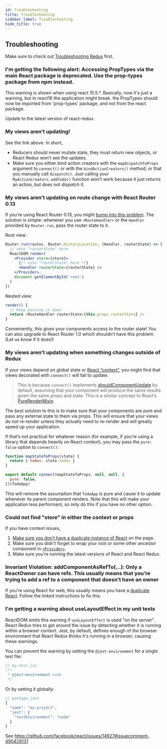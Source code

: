 ```yaml
---
id: troubleshooting
title: Troubleshooting
sidebar_label: Troubleshooting
hide_title: true
---
```


## Troubleshooting

Make sure to check out [Troubleshooting Redux](https://redux.js.org/troubleshooting) first.

### I'm getting the following alert: Accessing PropTypes via the main React package is deprecated. Use the prop-types package from npm instead.

This warning is shown when using react 15.5.\*. Basically, now it's just a warning, but in react16 the application might break. the PropTypes should now be imported from 'prop-types' package, and not from the react package.

Update to the latest version of react-redux.

### My views aren’t updating!

See the link above.
In short,

- Reducers should never mutate state, they must return new objects, or React Redux won’t see the updates.
- Make sure you either bind action creators with the `mapDispatchToProps` argument to `connect()` or with the `bindActionCreators()` method, or that you manually call `dispatch()`. Just calling your `MyActionCreators.addTodo()` function won’t work because it just _returns_ an action, but does not _dispatch_ it.

### My views aren’t updating on route change with React Router 0.13

If you’re using React Router 0.13, you might [bump into this problem](https://github.com/reduxjs/react-redux/issues/43). The solution is simple: whenever you use `<RouteHandler>` or the `Handler` provided by `Router.run`, pass the router state to it.

Root view:

```jsx
Router.run(routes, Router.HistoryLocation, (Handler, routerState) => {
  // note "routerState" here
  ReactDOM.render(
    <Provider store={store}>
      {/* note "routerState" here */}
      <Handler routerState={routerState} />
    </Provider>,
    document.getElementById('root')
  )
})
```

Nested view:

```js
render() {
  // Keep passing it down
  return <RouteHandler routerState={this.props.routerState} />
}
```

Conveniently, this gives your components access to the router state!
You can also upgrade to React Router 1.0 which shouldn’t have this problem. (Let us know if it does!)

### My views aren’t updating when something changes outside of Redux

If your views depend on global state or [React “context”](http://facebook.github.io/react/docs/context.html), you might find that views decorated with `connect()` will fail to update.

> This is because `connect()` implements [shouldComponentUpdate](https://facebook.github.io/react/docs/component-specs.html#updating-shouldcomponentupdate) by default, assuming that your component will produce the same results given the same props and state. This is a similar concept to React’s [PureRenderMixin](https://facebook.github.io/react/docs/pure-render-mixin.html).

The _best_ solution to this is to make sure that your components are pure and pass any external state to them via props. This will ensure that your views do not re-render unless they actually need to re-render and will greatly speed up your application.

If that’s not practical for whatever reason (for example, if you’re using a library that depends heavily on React context), you may pass the `pure: false` option to `connect()`:

```js
function mapStateToProps(state) {
  return { todos: state.todos }
}

export default connect(mapStateToProps, null, null, {
  pure: false,
})(TodoApp)
```

This will remove the assumption that `TodoApp` is pure and cause it to update whenever its parent component renders. Note that this will make your application less performant, so only do this if you have no other option.

### Could not find "store" in either the context or props

If you have context issues,

1. [Make sure you don’t have a duplicate instance of React](https://medium.com/@dan_abramov/two-weird-tricks-that-fix-react-7cf9bbdef375) on the page.
2. Make sure you didn’t forget to wrap your root or some other ancestor component in [`<Provider>`](#provider-store).
3. Make sure you’re running the latest versions of React and React Redux.

### Invariant Violation: addComponentAsRefTo(...): Only a ReactOwner can have refs. This usually means that you’re trying to add a ref to a component that doesn’t have an owner

If you’re using React for web, this usually means you have a [duplicate React](https://medium.com/@dan_abramov/two-weird-tricks-that-fix-react-7cf9bbdef375). Follow the linked instructions to fix this.

### I'm getting a warning about useLayoutEffect in my unit tests

ReactDOM emits this warning if `useLayoutEffect` is used "on the server". React Redux tries to get around the issue by detecting whether it is running within a browser context. Jest, by default, defines enough of the browser environment that React Redux thinks it's running in a browser, causing these warnings.

You can prevent the warning by setting the `@jest-environment` for a single test file:

```jsx
// my.test.jsx
/**
 * @jest-environment node
 */
```

Or by setting it globally:

```js
// package.json
{
  "name": "my-project",
  "jest": {
    "testEnvironment": "node"
  }
}
```

See https://github.com/facebook/react/issues/14927#issuecomment-490426131
